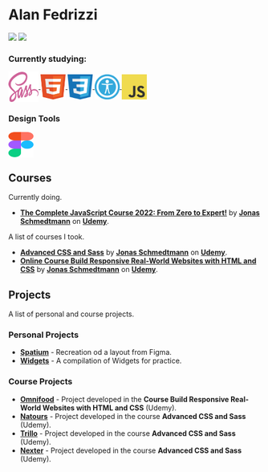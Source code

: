 # Alan Fedrizzi

<div>
  <a href="https://www.linkedin.com/in/alan-fedrizzi-ba0b89b7/" target="_blank"><img src="https://img.shields.io/badge/-LinkedIn-%230077B5?style=for-the-badge&logo=linkedin&logoColor=white" target="_blank"><a>
  <a href="https://www.udemy.com/user/alan-ferronato-fedrizzi/" target="_blank"><img src="https://img.shields.io/badge/-udemy-%230077B5?style=for-the-badge&logo=udemy&logoColor=white&color=a435f0" target="_blank"></a>
 
</div>

### Currently studying:

<div style="display: inline_block">
  
  <a href="https://sass-lang.com/" target="_blank">
    <img align="center" alt="SCSS" height="60" width="60" src="./icons/sass.svg">
      </a>
  <a href="https://developer.mozilla.org/en-US/docs/Web/HTML" target="_blank">
    <img align="center" alt="HTML" height="50" width="50" src="./icons/html.svg">
  </a>
  <a href="https://developer.mozilla.org/en-US/docs/Web/CSS" target="_blank">
    <img align="center" alt="CSS" height="50" width="50" src="./icons/css.svg">
  </a>
  <a href="https://developer.mozilla.org/en-US/docs/Web/Accessibility" target="_blank">
    <img align="center" alt="Web Accessibility" height="50" width="50" src="./icons/web-accessibility.png">
  </a>
  <a href="https://developer.mozilla.org/pt-BR/docs/Web/JavaScript" target="_blank">
    <img align="center" alt="JavaScript" height="50" width="50" src="./icons/javascript.svg">
  </a>
</div>

### Design Tools

<div style="display: inline_block">
    <a href="https://www.figma.com/" target="_blank">
    <img align="center" alt="Figma" height="50" width="50" src="./icons/figma.svg">
  </a>
</div>

## Courses

Currently doing.

- **[The Complete JavaScript Course 2022: From Zero to Expert!](https://www.udemy.com/course/the-complete-javascript-course/)** by **[Jonas Schmedtmann](https://www.udemy.com/user/jonasschmedtmann/)** on **[Udemy](https://www.udemy.com/)**.

A list of courses I took.

- **[Advanced CSS and Sass](https://www.udemy.com/course/advanced-css-and-sass/)** by **[Jonas Schmedtmann](https://www.udemy.com/user/jonasschmedtmann/)** on **[Udemy](https://www.udemy.com/)**.
- **[Online Course Build Responsive Real-World Websites with HTML and CSS](https://www.udemy.com/course/design-and-develop-a-killer-website-with-html5-and-css3/)** by **[Jonas Schmedtmann](https://www.udemy.com/user/jonasschmedtmann/)** on **[Udemy](https://www.udemy.com/)**.

## Projects

A list of personal and course projects.

### Personal Projects

- **[Spatium](https://github.com/Alan-Fedrizzi/spatium)** - Recreation od a layout from Figma.
- **[Widgets](https://github.com/Alan-Fedrizzi/widgets)** - A compilation of Widgets for practice.

### Course Projects

- **[Omnifood](https://github.com/Alan-Fedrizzi/omnifood)** - Project developed in the **Course Build Responsive Real-World Websites with HTML and CSS** (Udemy).
- **[Natours](https://github.com/Alan-Fedrizzi/natours)** - Project developed in the course **Advanced CSS and Sass** (Udemy).
- **[Trillo](https://github.com/Alan-Fedrizzi/trillo)** - Project developed in the course **Advanced CSS and Sass** (Udemy).
- **[Nexter](https://github.com/Alan-Fedrizzi/nexter)** - Project developed in the course **Advanced CSS and Sass** (Udemy).
